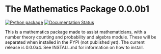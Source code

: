 # The Mathematics Package 0.0.0b1
[![Python package](https://github.com/arihant2math/mathematics/actions/workflows/python-package.yml/badge.svg)](https://github.com/arihant2math/mathematics/actions/workflows/python-package.yml)
[![Documentation Status](https://readthedocs.org/projects/mathematics-package/badge/?version=latest)](https://mathematics-package.readthedocs.io/en/latest/?badge=latest)

This is a mathematics package made to assist mathematicians, with a number theory counting and probability and algebra 
module. These will be separated
 when installed in the PYPI (not published yet). The current release is 0.0.0a4. See INSTALL.md for information on how to
install. 

